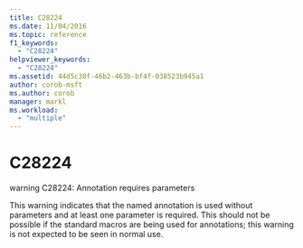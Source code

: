 ```yaml
---
title: C28224
ms.date: 11/04/2016
ms.topic: reference
f1_keywords:
  - "C28224"
helpviewer_keywords:
  - "C28224"
ms.assetid: 44d5c30f-46b2-463b-bf4f-038523b945a1
author: corob-msft
ms.author: corob
manager: markl
ms.workload:
  - "multiple"
---
```

# C28224
warning C28224: Annotation requires parameters

 This warning indicates that the named annotation is used without parameters and at least one parameter is required. This should not be possible if the standard macros are being used for annotations; this warning is not expected to be seen in normal use.
